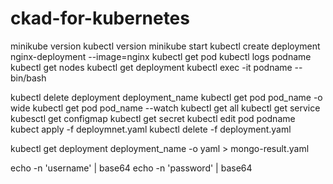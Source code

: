 # ckad-for-kubernetes
minikube version
kubectl version
minikube start
kubectl create deployment nginx-deployment --image=nginx
kubectl get pod
kubectl logs podname
kubectl get nodes
kubectl get deployment
kubectl exec -it podname -- bin/bash

kubectl delete deployment deployment_name 
kubectl get pod pod_name -o wide
kubectl get pod pod_name --watch
kubectl get all 
kubectl get service
kubesctl get configmap
kubectl get secret
kubectl edit pod podname 
kubect apply -f deploymnet.yaml
kubectl delete -f deployment.yaml

kubectl get  deployment  deployment_name -o yaml > mongo-result.yaml

echo -n 'username' | base64
echo -n 'password' | base64